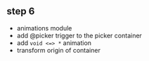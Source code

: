## step 6

- animations module
- add @picker trigger to the picker container
- add `void <=> *` animation 
- transform origin of container
